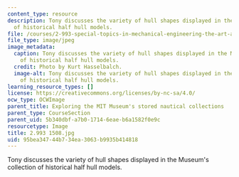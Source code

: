 ```yaml
---
content_type: resource
description: Tony discusses the variety of hull shapes displayed in the Museum's collection
  of historical half hull models.
file: /courses/2-993-special-topics-in-mechanical-engineering-the-art-and-science-of-boat-design-january-iap-2007/95bea34744b734ea3063b9935b414818_29931508.jpg
file_type: image/jpeg
image_metadata:
  caption: Tony discusses the variety of hull shapes displayed in the Museum's collection
    of historical half hull models.
  credit: Photo by Kurt Hasselbalch.
  image-alt: Tony discusses the variety of hull shapes displayed in the Museum's collection
    of historical half hull models.
learning_resource_types: []
license: https://creativecommons.org/licenses/by-nc-sa/4.0/
ocw_type: OCWImage
parent_title: Exploring the MIT Museum's stored nautical collections
parent_type: CourseSection
parent_uid: 5b340dbf-a7b0-1714-6eae-b6a1582f0e9c
resourcetype: Image
title: 2.993 1508.jpg
uid: 95bea347-44b7-34ea-3063-b9935b414818
---
```

Tony discusses the variety of hull shapes displayed in the Museum's collection of historical half hull models.
